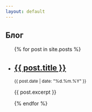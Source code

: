```yaml
---
layout: default
---
```

## Блог

<ul>
  {% for post in site.posts %}
    <li>
      <h2><a href="{{ post.url }}">{{ post.title }}</a></h2>
      <p><small>{{ post.date | date: "%d.%m.%Y" }}</small></p>
      <p>{{ post.excerpt }}</p>
    </li>
  {% endfor %}
</ul>